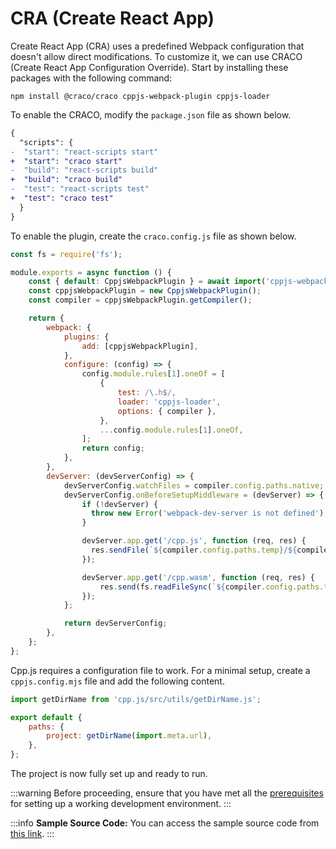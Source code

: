 # CRA (Create React App)
Create React App (CRA) uses a predefined Webpack configuration that doesn't allow direct modifications. To customize it, we can use CRACO (Create React App Configuration Override). Start by installing these packages with the following command:

```shell npm2yarn
npm install @craco/craco cppjs-webpack-plugin cppjs-loader
```

To enable the CRACO, modify the `package.json` file as shown below.

```diff title="package.json"
{
  "scripts": {
-  "start": "react-scripts start"
+  "start": "craco start"
-  "build": "react-scripts build"
+  "build": "craco build"
-  "test": "react-scripts test"
+  "test": "craco test"
  }
}
```

To enable the plugin, create the `craco.config.js` file as shown below.

```js  title="craco.config.js"
const fs = require('fs');

module.exports = async function () {
    const { default: CppjsWebpackPlugin } = await import('cppjs-webpack-plugin');
    const cppjsWebpackPlugin = new CppjsWebpackPlugin();
    const compiler = cppjsWebpackPlugin.getCompiler();

    return {
        webpack: {
            plugins: {
                add: [cppjsWebpackPlugin],
            },
            configure: (config) => {
                config.module.rules[1].oneOf = [
                    {
                        test: /\.h$/,
                        loader: 'cppjs-loader',
                        options: { compiler },
                    },
                    ...config.module.rules[1].oneOf,
                ];
                return config;
            },
        },
        devServer: (devServerConfig) => {
            devServerConfig.watchFiles = compiler.config.paths.native;
            devServerConfig.onBeforeSetupMiddleware = (devServer) => {
                if (!devServer) {
                  throw new Error('webpack-dev-server is not defined');
                }

                devServer.app.get('/cpp.js', function (req, res) {
                  res.sendFile(`${compiler.config.paths.temp}/${compiler.config.general.name}.browser.js`);
                });

                devServer.app.get('/cpp.wasm', function (req, res) {
                    res.send(fs.readFileSync(`${compiler.config.paths.temp}/${compiler.config.general.name}.wasm`));
                });
            };

            return devServerConfig;
        },
    };
};
```

Cpp.js requires a configuration file to work. For a minimal setup, create a `cppjs.config.mjs` file and add the following content.

```js title="cppjs.config.mjs"
import getDirName from 'cpp.js/src/utils/getDirName.js';

export default {
    paths: {
        project: getDirName(import.meta.url),
    },
};
```

The project is now fully set up and ready to run.

:::warning
Before proceeding, ensure that you have met all the [prerequisites](/docs/Getting%20Started/prerequisites) for setting up a working development environment.
:::

:::info
**Sample Source Code:** You can access the sample source code from [this link](https://github.com/bugra9/cpp.js/tree/main/samples/cppjs-sample-web-react-cra).
:::
